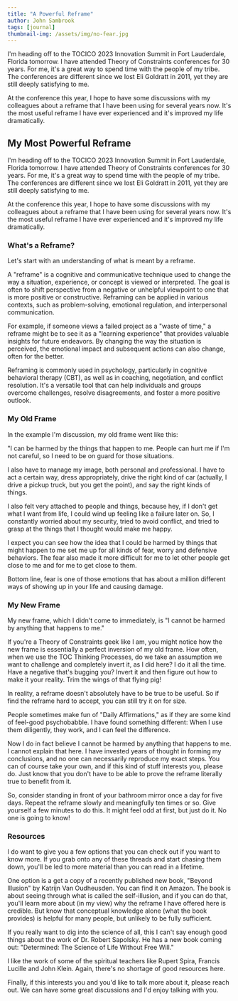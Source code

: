 ```yaml
---
title: "A Powerful Reframe"
author: John Sambrook
tags: [journal]
thumbnail-img: /assets/img/no-fear.jpg
---
```


I'm heading off to the TOCICO 2023 Innovation Summit in Fort
Lauderdale, Florida tomorrow. I have attended Theory of Constraints
conferences for 30 years. For me, it's a great way to spend time with
the people of my tribe. The conferences are different since we lost
Eli Goldratt in 2011, yet they are still deeply satisfying to me.

At the conference this year, I hope to have some discussions with my
colleagues about a reframe that I have been using for several years
now. It's the most useful reframe I have ever experienced and it's
improved my life dramatically.

## My Most Powerful Reframe

I'm heading off to the TOCICO 2023 Innovation Summit in Fort
Lauderdale, Florida tomorrow. I have attended Theory of Constraints
conferences for 30 years. For me, it's a great way to spend time with
the people of my tribe. The conferences are different since we lost
Eli Goldratt in 2011, yet they are still deeply satisfying to me.

At the conference this year, I hope to have some discussions with my
colleagues about a reframe that I have been using for several years
now. It's the most useful reframe I have ever experienced and it's
improved my life dramatically.

### What's a Reframe?

Let's start with an understanding of what is meant by a reframe.

A "reframe" is a cognitive and communicative technique used to change
the way a situation, experience, or concept is viewed or
interpreted. The goal is often to shift perspective from a negative or
unhelpful viewpoint to one that is more positive or
constructive. Reframing can be applied in various contexts, such as
problem-solving, emotional regulation, and interpersonal
communication.

For example, if someone views a failed project as a "waste of time," a
reframe might be to see it as a "learning experience" that provides
valuable insights for future endeavors. By changing the way the
situation is perceived, the emotional impact and subsequent actions
can also change, often for the better.

Reframing is commonly used in psychology, particularly in cognitive
behavioral therapy (CBT), as well as in coaching, negotiation, and
conflict resolution. It's a versatile tool that can help individuals
and groups overcome challenges, resolve disagreements, and foster a
more positive outlook.

### My Old Frame

In the example I'm discussion, my old frame went like this:

"I can be harmed by the things that happen to me. People can hurt
me if I'm not careful, so I need to be on guard for those situations.

I also have to manage my image, both personal and professional. I
have to act a certain way, dress appropriately, drive the right kind
of car (actually, I drive a pickup truck, but you get the point), and
say the right kinds of things.

I also felt very attached to people and things, because hey, if I
don't get what I want from life, I could wind up feeling like a
failure later on. So, I constantly worried about my security, tried
to avoid conflict, and tried to grasp at the things that I thought
would make me happy.

I expect you can see how the idea that I could be harmed by things
that might happen to me set me up for all kinds of fear, worry and
defensive behaviors. The fear also made it more difficult for me to
let other people get close to me and for me to get close to them.

Bottom line, fear is one of those emotions that has about a million
different ways of showing up in your life and causing damage.

### My New Frame

My new frame, which I didn't come to immediately, is "I cannot be
harmed by anything that happens to me."

If you're a Theory of Constraints geek like I am, you might notice how
the new frame is essentially a perfect inversion of my old frame. How
often, when we use the TOC Thinking Processes, do we take an
assumption we want to challenge and completely invert it, as I did
here? I do it all the time. Have a negative that's bugging you? Invert
it and then figure out how to make it your reality. Trim the wings of
that flying pig!

In reality, a reframe doesn't absolutely have to be true to be
useful. So if find the reframe hard to accept, you can still try it on
for size.

People sometimes make fun of "Daily Affirmations," as if they are some
kind of feel-good psychobabble. I have found something different: When
I use them diligently, they work, and I can feel the difference.

Now I do in fact believe I cannot be harmed by anything that happens
to me. I cannot explain that here. I have invested years of thought
in forming my conclusions, and no one can necessarily reproduce my
exact steps. You can of course take your own, and if this kind of
stuff interests you, please do. Just know that you don't have to be
able to prove the reframe literally true to benefit from it.

So, consider standing in front of your bathroom mirror once a day
for five days. Repeat the reframe slowly and meaningfully ten times
or so. Give yourself a few minutes to do this. It might feel odd at
first, but just do it. No one is going to know!

### Resources

I do want to give you a few options that you can check out if you want
to know more. If you grab onto any of these threads and start chasing
them down, you'll be led to more material than you can read in a
lifetime.

One option is a get a copy of a recently published new book, "Beyond
Illusion" by Katrijn Van Oudheusden. You can find it on Amazon. The
book is about seeing through what is called the self-illusion, and
if you can do that, you'll learn more about (in my view) why the
reframe I have offered here is credible. But know that conceptual
knowledge alone (what the book provides) is helpful for many people,
but unlikely to be fully sufficient.

If you really want to dig into the science of all, this I can't say
enough good things about the work of Dr. Robert Sapolsky. He has a
new book coming out: "Determined: The Science of Life Without Free
Will."

I like the work of some of the spiritual teachers like Rupert Spira,
Francis Lucille and John Klein. Again, there's no shortage of good
resources here.

Finally, if this interests you and you'd like to talk more about it,
please reach out. We can have some great discussions and I'd enjoy
talking with you.
